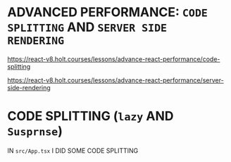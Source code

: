 # ADVANCED PERFORMANCE: `CODE SPLITTING` AND `SERVER SIDE RENDERING`

<https://react-v8.holt.courses/lessons/advance-react-performance/code-splitting>

<https://react-v8.holt.courses/lessons/advance-react-performance/server-side-rendering>

# CODE SPLITTING (`lazy` AND `Susprnse`)

IN `src/App.tsx` I DID SOME CODE SPLITTING